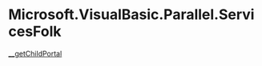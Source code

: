 ﻿
# Microsoft.VisualBasic.Parallel.ServicesFolk

[__getChildPortal](T-Microsoft.VisualBasic.Parallel.ServicesFolk.__getChildPortal.md)

